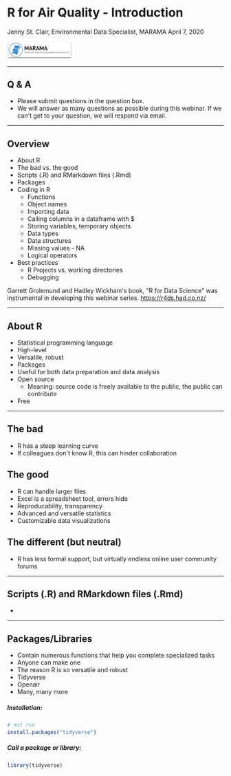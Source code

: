 R for Air Quality - Introduction
================
Jenny St. Clair, Environmental Data Specialist, MARAMA
April 7, 2020

<img src="marama_logo.png" width="30%" />

------------------------------------------------------------------------

Q & A
-----

-   Please submit questions in the question box.
-   We will answer as many questions as possible during this webinar. If we can't get to your question, we will respond via email.

------------------------------------------------------------------------

Overview
--------

-   About R
-   The bad vs. the good
-   Scripts (.R) and RMarkdown files (.Rmd)
-   Packages
-   Coding in R
    -   Functions
    -   Object names
    -   Importing data
    -   Calling columns in a dataframe with $
    -   Storing variables, temporary objects
    -   Data types
    -   Data structures
    -   Missing values - NA
    -   Logical operators
-   Best practices
    -   R Projects vs. working directories
    -   Debugging

Garrett Grolemund and Hadley Wickham's book, "R for Data Science" was instrumental in developing this webinar series. <https://r4ds.had.co.nz/>

------------------------------------------------------------------------

About R
-------

-   Statistical programming language
-   High-level
-   Versatile, robust
-   Packages
-   Useful for both data preparation and data analysis
-   Open source
    -   Meaning: source code is freely available to the public, the public can contribute
-   Free

------------------------------------------------------------------------

The bad
-------

-   R has a steep learning curve
-   If colleagues don't know R, this can hinder collaboration

The good
--------

-   R can handle larger files
-   Excel is a spreadsheet tool, errors hide
-   Reproducability, transparency
-   Advanced and versatile statistics
-   Customizable data visualizations

The different (but neutral)
---------------------------

-   R has less formal support, but virtually endless online user community forums

------------------------------------------------------------------------

Scripts (.R) and RMarkdown files (.Rmd)
---------------------------------------

-   

------------------------------------------------------------------------

Packages/Libraries
------------------

-   Contain numerous functions that help you complete specialized tasks
-   Anyone can make one
-   The reason R is so versatile and robust
-   Tidyverse
-   Openair
-   Many, many more

##### Installation:

``` r
# not run
install.packages("tidyverse")
```

##### Call a package or library:

``` r
library(tidyverse)
```
